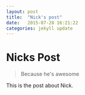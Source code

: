 ```yaml
---
layout: post
title:  "Nick's post"
date:   2015-07-28 16:21:22
categories: jekyll update
---
```

# Nicks Post

> Because he's awesome

This is the post about Nick.
